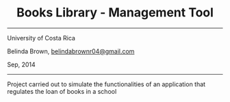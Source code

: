 

<h1 align="center"> Books Library -  Management Tool </h1>

----------

University of Costa Rica

Belinda Brown, belindabrownr04@gmail.com

Sep, 2014

----------


Project carried out to simulate the functionalities of an application that regulates the loan of books in a school

